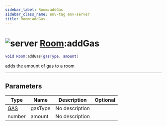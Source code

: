 ```yaml
---
sidebar_label: Room:addGas
sidebar_class_name: env-tag env-server
title: Room:addGas
---
```


# <img src='/img/wiki/server.png' alt='server' data-tag='env-tag' /> [Room](../room/README.md):addGas

```lua
void Room:addGas(gasType, amount)
```

adds the amount of gas to a room<br/>

-----------------
## Parameters

| Type   | Name | Description | Optional |
| ------ | ---- | ----------- | -------: |
| [GAS](../gas/README.md) | gasType | No description |   |
| number | amount | No description |   |
